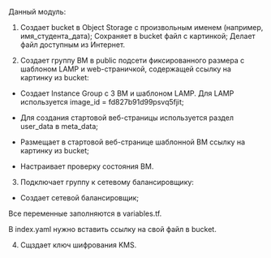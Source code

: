 Данный модуль:

1. Создает bucket в Object Storage с произвольным именем (например, имя_студента_дата); Сохраняет в bucket файл с картинкой; Делает файл доступным из Интернет.
   
2. Создает группу ВМ в public подсети фиксированного размера с шаблоном LAMP и web-страничкой, содержащей ссылку на картинку из bucket:
   
- Создает Instance Group с 3 ВМ и шаблоном LAMP. Для LAMP используется image_id = fd827b91d99psvq5fjit;

- Для создания стартовой веб-страницы используется раздел user_data в meta_data;

- Размещает в стартовой веб-странице шаблонной ВМ ссылку на картинку из bucket;

- Настраивает проверку состояния ВМ.

3. Подключает группу к сетевому балансировщику:

- Создает сетевой балансировщик;

Все переменные заполняются в variables.tf.

В index.yaml нужно вставить ссылку на свой файл в bucket.

4. Сщздает ключ шифрования KMS.